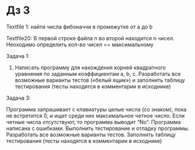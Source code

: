 # Дз 3
Textfile 1:
найти числа фибоначчи в промежутке от a до b

Textfile20:
В первой строке файла n
во второй находится n чисел. Неоходимо определить кол-во чисел == максимальному 

Задача 1:
1.	Написать программу для нахождения корней квадратного уравнения по заданным коэффициентам a, b, c. Разработать все возможные варианты тестов («белый ящик») и заполнить таблицу тестирования (тесты находятся в комментарии в исходнике)

Задача 3:

Программа запрашивает с клавиатуры целые числа (со знаком), пока не встретится 0, и ищет среди них максимальное четное число. Если четные числа отсутствуют, то программа выводит “No”. Программа написана с ошибками. Выполнить тестирование и отладку программы. Разработать все возможные варианты тестов. Заполнить таблицу тестирования (тесты находятся в комментарии в исходнике)
